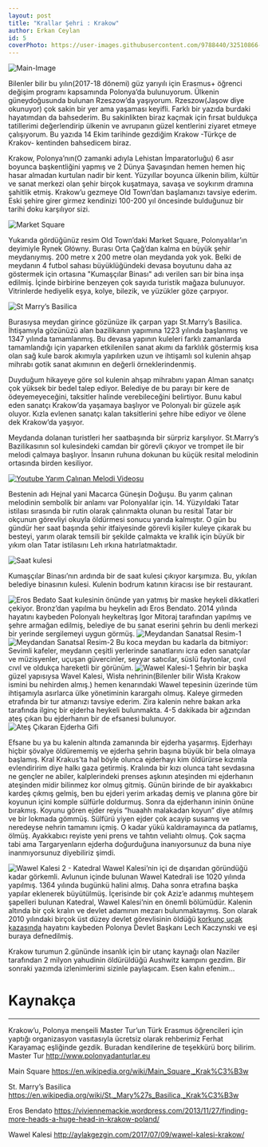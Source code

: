 ```yaml
---
layout: post
title: "Krallar Şehri : Krakow"
author: Erkan Ceylan
id: 5
coverPhoto: https://user-images.githubusercontent.com/9788440/32510866-4b534bd0-c3f2-11e7-81d3-4e2fd16acfc5.jpg 
---
```


![Main-Image](https://user-images.githubusercontent.com/9788440/32580823-845682bc-c4e7-11e7-9655-07e78bec5ec5.jpg)

Bilenler bilir bu yılın(2017-18 dönemi) güz yarıyılı için Erasmus+ öğrenci değişim programı kapsamında Polonya’da bulunuyorum. Ülkenin güneydoğusunda bulunan Rzeszow’da yaşıyorum. Rzeszow(Jaşow diye okunuyor) çok sakin bir yer ama yaşaması keyifli. Farklı bir yazıda burdaki hayatımdan da bahsederim. Bu sakinlikten biraz kaçmak için fırsat buldukça tatillerimi değerlendirip ülkenin ve avrupanın güzel kentlerini ziyaret etmeye çalışıyorum. Bu yazıda 14 Ekim tarihinde gezdiğim Krakow -Türkçe de Krakov- kentinden bahsedicem biraz. 

Krakow, Polonya’nın(O zamanki adıyla Lehistan İmparatorluğu) 6 asır boyunca başkentliğini yapmış ve 2 Dünya Şavaşından hemen hemen hiç hasar almadan kurtulan nadir bir kent. Yüzyıllar boyunca  ülkenin bilim, kültür ve sanat merkezi olan şehir birçok kuşatmaya, savaşa ve soykırım dramına şahitlik etmiş.
Krakow’u gezmeye Old Town’dan başlamanızı tavsiye ederim. Eski şehire girer girmez kendinizi 100-200 yıl öncesinde bulduğunuz bir tarihi doku karşılıyor sizi.

![Market Square](https://user-images.githubusercontent.com/9788440/32450387-5a5b15a6-c314-11e7-8fb8-85dfd786ad63.jpg)

Yukarıda gördüğünüz resim Old Town’daki Market Square, Polonyalılar’ın deyimiyle Rynek Główny. Burası Orta Çağ’dan kalma en büyük şehir meydanıymış. 200 metre x 200 metre olan meydanda yok yok. Belki de meydanın 4 futbol sahası büyüklüğündeki devasa boyutunu daha az göstermek için ortasına "Kumaşçılar Binası" adı verilen sarı bir bina inşa edilmiş. İçinde birbirine benzeyen çok sayıda turistik mağaza bulunuyor. Vitrinlerde hediyelik eşya, kolye, bilezik, ve yüzükler göze çarpıyor.

![St Marry’s Basilica](https://user-images.githubusercontent.com/9788440/32445973-ad9dce1e-c307-11e7-8e07-6ade745c9392.jpeg)

Burasıysa meydan girince gözünüze ilk çarpan yapı St.Marry’s Basilica. İhtişamıyla gözünüzü alan bazilikanın yapımına 1223 yılında başlanmış ve 1347 yılında tamamlanmış. Bu devasa yapının kuleleri farklı zamanlarda tamamlandığı için yaparken etkilenilen sanat akımı da farklılık göstermiş kısa olan sağ kule barok akımıyla yapılırken uzun ve ihtişamlı sol kulenin ahşap mihrabı gotik sanat akımının en değerli örneklerindenmiş.

Duyduğum hikayeye göre sol kulenin ahşap mihrabını yapan Alman sanatçı çok yüksek bir bedel talep ediyor. Belediye de bu parayı bir kere de ödeyemeyeceğini, taksitler halinde verebileceğini belirtiyor. Bunu kabul eden sanatçı Krakow’da yaşamaya başlıyor ve Polonyalı bir güzele aşık oluyor. Kızla evlenen sanatçı kalan taksitlerini şehre hibe ediyor ve ölene dek Krakow’da yaşıyor.

Meydanda dolanan turistleri her saatbaşında bir sürpriz karşılıyor. St.Marry’s Bazilikasının sol kulesindeki camdan bir görevli çıkıyor ve trompet ile bir melodi çalmaya başlıyor. İnsanın ruhuna dokunan bu küçük resital melodinin ortasında birden kesiliyor. 

[![Youtube Yarım Çalınan Melodi Videosu](https://img.youtube.com/vi/kHoK5HephDs/0.jpg)](https://www.youtube.com/watch?v=kHoK5HephDs)

Bestenin adı Hejnal yani Macarca Güneşin Doğuşu. Bu yarım çalınan melodinin sembolik bir anlamı var Polonyalılar için. 14. Yüzyıldaki Tatar istilası sırasında bir rutin olarak çalınmakta olunan bu resital Tatar bir okçunun görevliyi okuyla öldürmesi sonucu yarıda kalmıştır. O gün bu gündür her saat başında şehir itfaiyesinde görevli kişiler kuleye çıkarak bu besteyi, yarım olarak temsili bir şekilde çalmakta ve krallık için büyük bir yıkım olan Tatar istilasını Leh ırkına hatırlatmaktadır.  

![Saat kulesi](https://user-images.githubusercontent.com/9788440/32450373-567a8782-c314-11e7-9951-6882ec96f4e2.jpeg)

Kumaşçılar Binası’nın ardında bir de saat kulesi çıkıyor karşımıza. Bu, yıkılan belediye binasının kulesi. Kulenin bodrum katının kiracısı ise bir restaurant. 

![Eros Bedato](https://user-images.githubusercontent.com/9788440/32450220-f7c8b9e8-c313-11e7-8abf-27f64651e542.jpg)
Saat kulesinin önünde yan yatmış bir maske heykeli dikkatleri çekiyor. Bronz’dan yapılma bu heykelin adı Eros Bendato. 2014 yılında hayatını kaybeden Polonyalı heykeltıraş Igor Mitoraj tarafından yapılmış ve şehre armağan edilmiş, belediye de bu sanat eserini şehrin bu denli merkezi bir yerinde sergilemeyi uygun görmüş. 
![Meydandan Sanatsal Resim-1](https://user-images.githubusercontent.com/9788440/32450411-6e81762e-c314-11e7-9a14-12311af36b02.jpg)![Meydandan Sanatsal Resim-2](https://user-images.githubusercontent.com/9788440/32450413-6f4dc2a6-c314-11e7-8613-55c6d28e783e.jpg)
Bu koca meydan bu kadarla da bitmiyor: Sevimli kafeler, meydanın çeşitli yerlerinde sanatlarını icra eden sanatçılar ve müzisyenler, uçuşan güvercinler, seyyar satıcılar, süslü faytonlar, cıvıl cıvıl ve oldukça hareketli bir görünüm.
![Wawel Kalesi-1](https://user-images.githubusercontent.com/9788440/32580664-9e4af3f2-c4e6-11e7-81e6-1127ae42a6e7.jpg)
Şehrin bir başka güzel yapısıysa Wavel Kalesi, Wisła nehrinin(Bilenler bilir Wisła Krakow ismini bu nehirden almış.) hemen kenarındaki Wawel tepesinin üzerinde tüm ihtişamıyla asırlarca ülke yönetiminin karargahı olmuş. Kaleye girmeden etrafında bir tur atmanızı tavsiye ederim. Zira kalenin nehre bakan arka tarafında ilginç bir ejderha heykeli bulunmakta. 4-5 dakikada bir ağzından ateş çıkan bu ejderhanın bir de efsanesi bulunuyor.
![Ateş Çıkaran Ejderha Gifi](https://user-images.githubusercontent.com/9788440/32446404-12b255e4-c309-11e7-96be-74787f60b56a.gif)

Efsane bu ya bu kalenin altında zamanında bir ejderha yaşarmış. Ejderhayı hiçbir şövalye öldürememiş ve ejderha şehrin başına büyük bir bela olmaya başlamış. Kral Krakus’ta hal böyle olunca ejderhayı kim öldürürse kızımla evlendiririm diye halkı gaza getirmiş. Kralında bir kızı olunca taht sevdasına ne gençler ne abiler, kalplerindeki prenses aşkının ateşinden mi ejderhanın ateşinden midir bilinmez kor olmuş gitmiş. Günün birinde de bir ayakkabıcı kardeş çıkmış gelmiş, ben bu ejderi yerim arkadaş demiş ve planına göre bir koyunun içini komple sülfürle doldurmuş. Sonra da ejderhanın ininin önüne bırakmış. Koyunu gören ejder reyis “huaahh malakadan koyun” diye atılmış ve bir lokmada gömmüş. Sülfürü yiyen ejder çok acayip susamış ve neredeyse nehrin tamamını içmiş. O kadar yükü kaldıramayınca da patlamış, ölmüş. Ayakkabıcı reyiste yeni prens ve tahtın veliahtı olmuş. Çok saçma tabi ama Targaryenların ejderha doğurduğuna inanıyorsunuz da buna niye inanmıyorsunuz diyebiliriz şimdi.

![Wawel Kalesi 2 - Katedral](https://user-images.githubusercontent.com/9788440/32450340-4309ecce-c314-11e7-95d7-4635be5de709.jpg)
Wawel Kalesi’nin içi de dışarıdan göründüğü kadar görkemli. Avlunun içinde bulunan Wawel Katedrali ise 1020 yılında yapılmış. 1364 yılında bugünkü halini almış. Daha sonra etrafına başka yapılar eklenerek büyütülmüş. İçerisinde bir çok Aziz’e adanmış muhteşem şapelleri bulunan Katedral, Wawel Kalesi’nin en önemli bölümüdür. Kalenin altında bir çok kralın ve devlet adamının mezarı bulunmaktaymış. Son olarak 2010 yılındaki birçok üst düzey devlet görevlisinin öldüğü [korkunç uçak kazasında][kaza-linki] hayatını kaybeden Polonya Devlet Başkanı Lech Kaczynski ve eşi buraya defnedilmiş.

Krakow turumun 2.gününde insanlık için bir utanç kaynağı olan Naziler tarafından 2 milyon yahudinin öldürüldüğü Aushwitz kampını gezdim. Bir sonraki yazımda izlenimlerimi sizinle paylaşıcam.  Esen kalın efenim…



# Kaynakça
-----
Krakow’u, Polonya menşeili Master Tur’un Türk Erasmus öğrencileri için yaptığı organizasyon vasıtasıyla ücretsiz olarak rehberimiz Ferhat Karayamaç eşliğinde gezdik. Buradan kendilerine de teşekkürü borç bilirim.
Master Tur  http://www.polonyadanturlar.eu

Main Square https://en.wikipedia.org/wiki/Main_Square,_Krak%C3%B3w

St. Marry’s Basilica https://en.wikipedia.org/wiki/St._Mary%27s_Basilica,_Krak%C3%B3w

Eros Bendato https://viviennemackie.wordpress.com/2013/11/27/finding-more-heads-a-huge-head-in-krakow-poland/

Wawel Kalesi http://aylakgezgin.com/2017/07/09/wawel-kalesi-krakow/

[kaza-linki]:https://www.ntv.com.tr/dunya/polonya-liderinin-ucagi-dustu-97-olu,vM8w0pgjwU-NYG09ybMHOg
